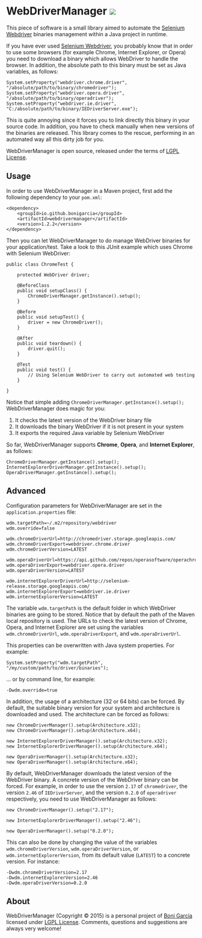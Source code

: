 # WebDriverManager [![][Logo]][GitHub Repository]

This piece of software is a small library aimed to automate the [Selenium Webdriver] binaries management within a Java project in runtime.

If you have ever used [Selenium Webdriver], you probably know that in order to use some browsers (for example Chrome, Internet Explorer, or Opera) you need to download a binary which allows WebDriver to handle the browser. In addition, the absolute path to this binary must be set as Java variables, as follows:

	System.setProperty("webdriver.chrome.driver", "/absolute/path/to/binary/chromedriver");
	System.setProperty("webdriver.opera.driver", "/absolute/path/to/binary/operadriver");
	System.setProperty("webdriver.ie.driver", "C:/absolute/path/to/binary/IEDriverServer.exe");

This is quite annoying since it forces you to link directly this binary in your source code. In addition, you have to check manually when new versions of the binaries are released. This library comes to the rescue, performing in an automated way all this dirty job for you.

WebDriverManager is open source, released under the terms of [LGPL License].

## Usage

In order to use WebDriverManager in a Maven project, first add the following dependency to your `pom.xml`:

	<dependency>
		<groupId>io.github.bonigarcia</groupId>
		<artifactId>webdrivermanager</artifactId>
		<version>1.2.2</version>
	</dependency>

Then you can let WebDriverManager to do manage WebDriver binaries for your application/test. Take a look to this JUnit example which uses Chrome with Selenium WebDriver:

	public class ChromeTest {

		protected WebDriver driver;

		@BeforeClass
		public void setupClass() {
			ChromeDriverManager.getInstance().setup();
		}

		@Before
		public void setupTest() {
			driver = new ChromeDriver();
		}

		@After
		public void teardown() {
			driver.quit();
		}

		@Test
		public void test() {
			// Using Selenium WebDriver to carry out automated web testing
		}

	}

Notice that simple adding ``ChromeDriverManager.getInstance().setup();`` WebDriverManager does magic for you:

1. It checks the latest version of the WebDriver binary file
2. It downloads the binary WebDriver if it is not present in your system
3. It exports the required Java variable by Selenium WebDriver

So far, WebDriverManager supports **Chrome**, **Opera**, and **Internet Explorer**, as follows:

	ChromeDriverManager.getInstance().setup();
	InternetExplorerDriverManager.getInstance().setup();
	OperaDriverManager.getInstance().setup();

## Advanced

Configuration parameters for WebDriverManager are set in the ``application.properties`` file:

	wdm.targetPath=~/.m2/repository/webdriver
	wdm.override=false

	wdm.chromeDriverUrl=http://chromedriver.storage.googleapis.com/
	wdm.chromeDriverExport=webdriver.chrome.driver
	wdm.chromeDriverVersion=LATEST

	wdm.operaDriverUrl=https://api.github.com/repos/operasoftware/operachromiumdriver/releases
	wdm.operaDriverExport=webdriver.opera.driver
	wdm.operaDriverVersion=LATEST

	wdm.internetExplorerDriverUrl=http://selenium-release.storage.googleapis.com/
	wdm.internetExplorerExport=webdriver.ie.driver
	wdm.internetExplorerVersion=LATEST

The variable ``wdm.targetPath`` is the default folder in which WebDriver binaries are going to be stored. Notice that by default the path of the Maven local repository is used. The URLs to check the latest version of Chrome, Opera, and Internet Explorer are set using the variables ``wdm.chromeDriverUrl``, ``wdm.operaDriverExport``, and ``wdm.operaDriverUrl``. 

This properties can be overwritten with Java system properties. For example:

	System.setProperty("wdm.targetPath", "/my/custom/path/to/driver/binaries");

... or by command line, for example:

	-Dwdm.override=true

In addition, the usage of a architecture (32 or 64 bits) can be forced. By default, the suitable binary version for your system and architecture is downloaded and used. The architecture can be forced as follows:

	new ChromeDriverManager().setup(Architecture.x32);
	new ChromeDriverManager().setup(Architecture.x64);

	new InternetExplorerDriverManager().setup(Architecture.x32);
	new InternetExplorerDriverManager().setup(Architecture.x64);

	new OperaDriverManager().setup(Architecture.x32);
	new OperaDriverManager().setup(Architecture.x64);

By default, WebDriverManager downloads the latest version of the WebDriver binary. A concrete version of the WebDriver binary can be forced. For example, in order to use the version ``2.17`` of ``chromedriver``, the version ``2.46`` of ``IEDriverServer``, and the version ``0.2.0`` of ``operadriver`` respectively, you need to use WebDriverManager as follows: 

	new ChromeDriverManager().setup("2.17");

	new InternetExplorerDriverManager().setup("2.46");

	new OperaDriverManager().setup("0.2.0");

This can also be done by changing the value of the variables ``wdm.chromeDriverVersion``, ``wdm.operaDriverVersion``, or ``wdm.internetExplorerVersion``, from its default value (``LATEST``) to a concrete version. For instance:

	-Dwdm.chromeDriverVersion=2.17
	-Dwdm.internetExplorerVersion=2.46
	-Dwdm.operaDriverVersion=0.2.0

## About

WebDriverManager (Copyright &copy; 2015) is a personal project of [Boni Garcia] licensed under [LGPL License]. Comments, questions and suggestions are always very welcome!

[Logo]: http://bonigarcia.github.io/img/webdrivermanager.png
[Selenium Webdriver]: http://docs.seleniumhq.org/projects/webdriver/
[LGPL License]: http://www.gnu.org/licenses/lgpl-2.1.html
[Boni Garcia]: http://bonigarcia.github.io/
[GitHub Repository]: https://github.com/bonigarcia/webdrivermanager
